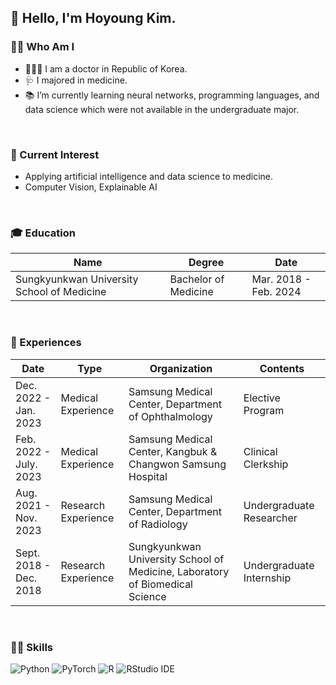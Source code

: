 ## 👋 Hello, I'm Hoyoung Kim.

### 🧑🏻 Who Am I
- 👨🏻‍⚕️ I am a doctor in Republic of Korea.
- 🩺 I majored in medicine.
- 📚 I’m currently learning neural networks, programming languages, and data science which were not available in the undergraduate major. </br>

<br/>

### 👀 Current Interest
- Applying artificial intelligence and data science to medicine.
- Computer Vision, Explainable AI

<br/>

### 🎓 Education
|Name|Degree|Date|
|---------|---|--------|
|Sungkyunkwan University School of Medicine|Bachelor of Medicine|Mar. 2018 - Feb. 2024|

<br/>

### 🌱 Experiences
|Date|Type|Organization|Contents|
|------|-----|--------|------|
|Dec. 2022 - Jan. 2023|Medical Experience|Samsung Medical Center, Department of Ophthalmology|Elective Program|
|Feb. 2022 - July. 2023|Medical Experience|Samsung Medical Center, Kangbuk & Changwon Samsung Hospital|Clinical Clerkship|
|Aug. 2021 - Nov. 2023|Research Experience|Samsung Medical Center, Department of Radiology|Undergraduate Researcher|
|Sept. 2018 - Dec. 2018|Research Experience|Sungkyunkwan University School of Medicine, Laboratory of Biomedical Science|Undergraduate Internship|

<br/>

### 💪🏻 Skills
<div align = "left">
<img alt="Python" src ="https://img.shields.io/badge/Python-3776AB.svg?&style=flat-square&logo=Python&logoColor=white"/>
<img alt="PyTorch" src ="https://img.shields.io/badge/PyTorch-EE4C2C.svg?&style=flat-square&logo=PyTorch&logoColor=white"/>
<img alt="R" src ="https://img.shields.io/badge/R-276DC3.svg?&style=flat-square&logo=R&logoColor=white"/>
<img alt="RStudio IDE" src ="https://img.shields.io/badge/RStudio IDE-75AADB.svg?&style=flat-square&logo=RStudio IDE&logoColor=white"/>
</div>
